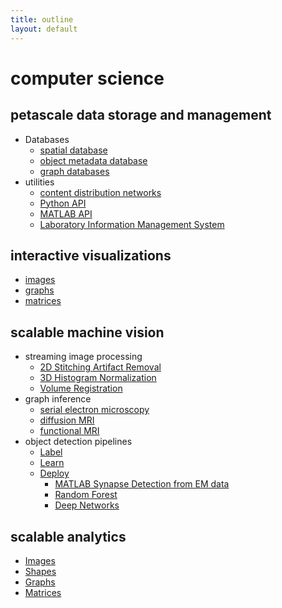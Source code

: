 ```yaml
---
title: outline
layout: default
---
```


# computer science

## petascale data storage and management
- Databases
	- [spatial database](http://docs.neurodata.io/ndstore/)
	- [object metadata database](http://docs.neurodata.io/nddocs/ndparse/ramon.html)
	- [graph databases](https://github.com/neurodata/ndgrutedb)
- utilities
	- [content distribution networks](http://docs.neurodata.io/ndtilecache/api/tilecache_api.html)
	- [Python API](http://docs.neurodata.io/nddocs/ndio/) 
	- [MATLAB API](http://docs.neurodata.io/CAJAL/) 
	- [Laboratory Information Management System](https://github.com/neurodata/ndlims)

## interactive visualizations

- [images](http://ix.neurodata.io)
- [graphs](http://gx.neurodata.io)
- [matrices](http://vx.neurodata.io)


## scalable machine vision 
- streaming image processing
	- [2D Stitching Artifact Removal](https://github.com/mkazhdan/DMG) 
	- [3D Histogram Normalization](http://www.cs.jhu.edu/~misha/Code/GradientDomainFusion/Version1.0/)
	- [Volume Registration](https://github.com/neurodata/ndreg)
- graph inference
	- [serial electron microscopy](http://i2g.io)
	- [diffusion MRI](http://m2g.io)
	- [functional MRI](http://fcp-indi.github.io/)
- object detection pipelines
	- [Label](http://docs.neurodata.io/nddocs/ndparse/mana.html)
	- [Learn](http://docs.neurodata.io/nddocs/ndparse/maca.html)
	- [Deploy](http://docs.neurodata.io/nddocs/ndparse/maxa.html)
		- [MATLAB Synapse Detection from EM data](http://docs.neurodata.io/vesicle/)
		- [Random Forest](http://docs.neurodata.io/nddocs/ndparse/mbcd.html)
		- [Deep Networks](http://docs.neurodata.io/nddocs/ndparse/nddl.html)



## scalable analytics
- [Images](http://docs.neurodata.io/ndstore/api/stats_api.html)
- [Shapes](https://github.com/mkazhdan/ShapeSPH)
- [Graphs](http://flashx.io/)
- [Matrices](http://flashx.io/)
